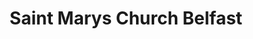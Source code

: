 ---
title: "Saint Marys Church Belfast"
address: "Saint Mary's Church Belfast, Chapel Lane, Belfast, Antrim, BT1 1HH"
tel: "+44 (0)28 9024 6609"
county: "Antrim"
category: "Churches And Settlements"
type: "Content"
lat: "54.59572982788086"
lng: "-5.936308860778809"
---
